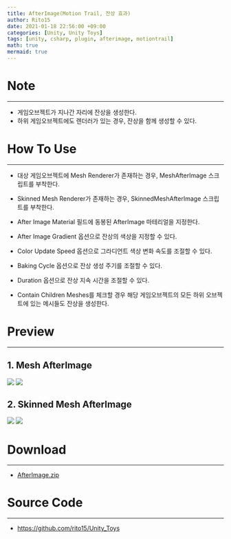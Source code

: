 ```yaml
---
title: AfterImage(Motion Trail, 잔상 효과)
author: Rito15
date: 2021-01-18 22:56:00 +09:00
categories: [Unity, Unity Toys]
tags: [unity, csharp, plugin, afterimage, motiontrail]
math: true
mermaid: true
---
```


# Note
---
- 게임오브젝트가 지나간 자리에 잔상을 생성한다.
- 하위 게임오브젝트에도 렌더러가 있는 경우, 잔상을 함께 생성할 수 있다.


# How To Use
---
- 대상 게임오브젝트에 Mesh Renderer가 존재하는 경우, MeshAfterImage 스크립트를 부착한다.
- Skinned Mesh Renderer가 존재하는 경우, SkinnedMeshAfterImage 스크립트를 부착한다.
- After Image Material 필드에 동봉된 AfterImage 마테리얼을 지정한다.

- After Image Gradient 옵션으로 잔상의 색상을 지정할 수 있다.
- Color Update Speed 옵션으로 그라디언트 색상 변화 속도를 조절할 수 있다.
- Baking Cycle 옵션으로 잔상 생성 주기를 조절할 수 있다.
- Duration 옵션으로 잔상 지속 시간을 조절할 수 있다.
- Contain Children Meshes를 체크할 경우 해당 게임오브젝트의 모든 하위 오브젝트에 있는 메시들도 잔상을 생성한다.


# Preview
---
## 1. Mesh AfterImage

![](https://user-images.githubusercontent.com/42164422/104916486-7c1b4480-59d5-11eb-9aa2-5ad96490d932.gif)
![](https://user-images.githubusercontent.com/42164422/104916405-6017a300-59d5-11eb-8527-f6090e3465d9.png)

## 2. Skinned Mesh AfterImage

![](https://user-images.githubusercontent.com/42164422/104916494-7e7d9e80-59d5-11eb-9bff-71be140535ea.gif)
![](https://user-images.githubusercontent.com/42164422/104916473-76bdfa00-59d5-11eb-98b1-bcedfc89eb63.png)


# Download
---
- [AfterImage.zip](https://github.com/rito15/Images/files/5862734/2021_0118_AfterImage.zip)


# Source Code
---
- <https://github.com/rito15/Unity_Toys>
